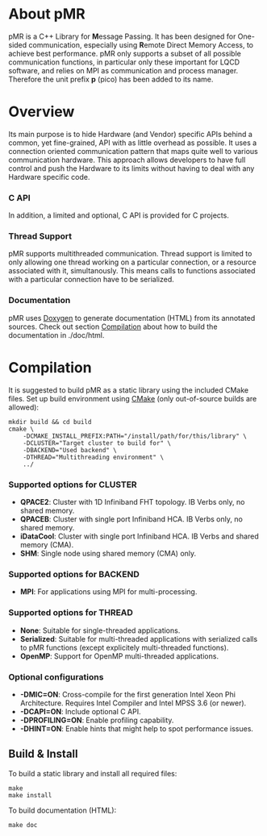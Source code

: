 # About pMR
pMR is a C++ Library for <b>M</b>essage Passing.
It has been designed for One-sided communication, especially using <b>R</b>emote Direct Memory Access, to achieve best performance.
pMR only supports a subset of all possible communication functions, in particular only these important for LQCD software, and relies on MPI as communication and process manager.
Therefore the unit prefix <b>p</b> (pico) has been added to its name.

# Overview
Its main purpose is to hide Hardware (and Vendor) specific APIs behind a common, yet fine-grained, API with as little overhead as possible.
It uses a connection oriented communication pattern that maps quite well to various communication hardware.
This approach allows developers to have full control and push the Hardware to its limits without having to deal with any Hardware specific code.

### C API ###
In addition, a limited and optional, C API is provided for C projects.

### Thread Support ###
pMR supports multithreaded communication.
Thread support is limited to only allowing one thread working on a particular connection, or a resource associated with it, simultanously.
This means calls to functions associated with a particular connection have to be serialized.

### Documentation ###
pMR uses [Doxygen](http://www.doxygen.org) to generate documentation (HTML) from its annotated sources. Check out section [Compilation](#compilation) about how to build the documentation in ./doc/html.

# Compilation
It is suggested to build pMR as a static library using the included CMake files.
Set up build environment using [CMake](http://www.cmake.org) (only out-of-source builds are allowed):

    mkdir build && cd build
    cmake \
        -DCMAKE_INSTALL_PREFIX:PATH="/install/path/for/this/library" \
        -DCLUSTER="Target cluster to build for" \
        -DBACKEND="Used backend" \
        -DTHREAD="Multithreading environment" \
        ../

### Supported options for CLUSTER ###
- <b>QPACE2</b>: Cluster with 1D Infiniband FHT topology. IB Verbs only, no shared memory.
- <b>QPACEB</b>: Cluster with single port Infiniband HCA. IB Verbs only, no shared memory.
- <b>iDataCool</b>: Cluster with single port Infiniband HCA. IB Verbs and shared memory (CMA).
- <b>SHM</b>: Single node using shared memory (CMA) only.

### Supported options for BACKEND ###
- <b>MPI</b>: For applications using MPI for multi-processing.

### Supported options for THREAD ###
- <b>None</b>: Suitable for single-threaded applications.
- <b>Serialized</b>: Suitable for multi-threaded applications with serialized calls to pMR functions (except explicitely multi-threaded functions).
- <b>OpenMP</b>: Support for OpenMP multi-threaded applications.

### Optional configurations ###
- <b>-DMIC=ON</b>: Cross-compile for the first generation Intel Xeon Phi Architecture. Requires Intel Compiler and Intel MPSS 3.6 (or newer).
- <b>-DCAPI=ON</b>: Include optional C API.
- <b>-DPROFILING=ON</b>: Enable profiling capability. 
- <b>-DHINT=ON</b>: Enable hints that might help to spot performance issues.

## Build & Install ##
To build a static library and install all required files:

    make
    make install

To build documentation (HTML):

    make doc
